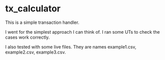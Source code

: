 # tx_calculator
This is a simple transaction handler.

I went for the simplest approach I can think of. I ran some UTs to check the cases work correctly.

I also tested with some live files. They are names example1.csv, example2.csv, example3.csv.
